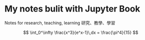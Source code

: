 # My notes bulit with Jupyter Book
Notes for research, teaching, learning
研究、教學、學習

$$
  \int_0^\infty \frac{x^3}{e^x-1}\,dx = \frac{\pi^4}{15}
$$

```{tableofcontents}
```
